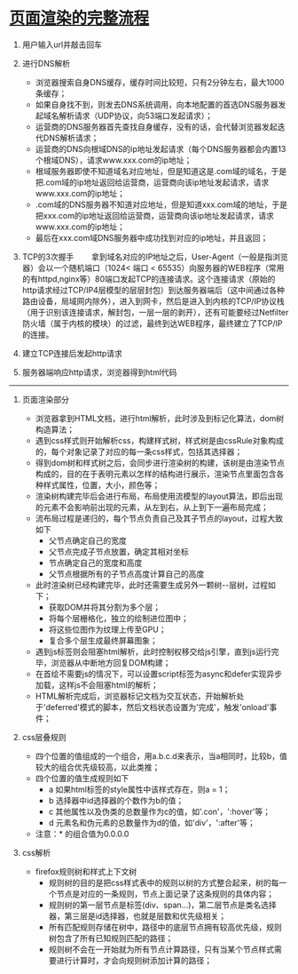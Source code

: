 # [页面渲染的完整流程](https://blog.csdn.net/riddle1981/article/details/78681191)

1. 用户输入url并敲击回车
2. 进行DNS解析
   * 浏览器搜索自身DNS缓存，缓存时间比较短，只有2分钟左右，最大1000条缓存；
   * 如果自身找不到，则发去DNS系统调用，向本地配置的首选DNS服务器发起域名解析请求（UDP协议，向53端口发起请求）；
   * 运营商的DNS服务器首先查找自身缓存，没有的话，会代替浏览器发起迭代DNS解析请求；
   * 运营商的DNS向根域DNS的ip地址发起请求（每个DNS服务器都会内置13个根域DNS），请求www.xxx.com的ip地址；
   * 根域服务器即使不知道域名对应地址，但是知道这是.com域的域名，于是把.com域的ip地址返回给运营商，运营商向该ip地址发起请求，请求www.xxx.com的ip地址；
   * .com域的DNS服务器不知道对应地址，但是知道xxx.com域的地址，于是把xxx.com的ip地址返回给运营商，运营商向该ip地址发起请求，请求www.xxx.com的ip地址；
   * 最后在xxx.com域DNS服务器中成功找到对应的ip地址，并且返回；
3. TCP的3次握手
   &emsp;&emsp;拿到域名对应的IP地址之后，User-Agent（一般是指浏览器）会以一个随机端口（1024< 端口 < 65535）向服务器的WEB程序（常用的有httpd,nginx等）80端口发起TCP的连接请求。这个连接请求（原始的http请求经过TCP/IP4层模型的层层封包）到达服务器端后（这中间通过各种路由设备，局域网内除外），进入到网卡，然后是进入到内核的TCP/IP协议栈（用于识别该连接请求，解封包，一层一层的剥开），还有可能要经过Netfilter防火墙（属于内核的模块）的过滤，最终到达WEB程序，最终建立了TCP/IP的连接。

4. 建立TCP连接后发起http请求
5. 服务器端响应http请求，浏览器得到html代码

---

1. 页面渲染部分
    * 浏览器拿到HTML文档，进行html解析，此时涉及到标记化算法，dom树构造算法；
    * 遇到css样式则开始解析css，构建样式树，样式树是由cssRule对象构成的，每个对象记录了对应的每一条css样式，包括其选择器；
    * 得到dom树和样式树之后，会同步进行渲染树的构建，该树是由渲染节点构成的，目的在于表明元素以怎样的结构进行展示，渲染节点里面包含各种样式属性，位置，大小，颜色等；
    * 渲染树构建完毕后会进行布局，布局使用流模型的layout算法，即后出现的元素不会影响前出现的元素，从左到右，从上到下一遍布局完成；
    * 流布局过程是递归的，每个节点负责自己及其子节点的layout，过程大致如下
        * 父节点确定自己的宽度
        * 父节点完成子节点放置，确定其相对坐标
        * 节点确定自己的宽度和高度
        * 父节点根据所有的子节点高度计算自己的高度
    * 此时渲染树已经构建完毕，此时还需要生成另外一颗树--层树，过程如下；
      * 获取DOM并将其分割为多个层；
      * 将每个层栅格化，独立的绘制进位图中；
      * 将这些位图作为纹理上传至GPU；
      * 复合多个层生成最终屏幕图象；
    * 遇到js标签则会阻塞html解析，此时控制权移交给js引擎，直到js运行完毕，浏览器从中断地方回复DOM构建；
    * 在首绘不需要js的情况下，可以设置script标签为async和defer实现异步加载，这样js不会阻塞html的解析；
    * HTML解析完成后，浏览器标记文档为交互状态，开始解析处于'deferred'模式的脚本，然后文档状态设置为'完成'，触发'onload'事件；

2. css层叠规则
   * 四个位置的值组成的一个组合，用a.b.c.d来表示，当a相同时，比较b，值较大的组合优先级较高，以此类推；
   * 四个位置的值生成规则如下
     * a 如果html标签的style属性中该样式存在，则a = 1；
     * b 选择器中id选择器的个数作为b的值；
     * c 其他属性以及伪类的总数量作为c的值，如'.con'，':hover'等；
     * d 元素名和伪元素的总数量作为d的值，如'div'，':after'等；
   * 注意：* 的组合值为0.0.0.0

3. css解析
   * firefox规则树和样式上下文树
       * 规则树的目的是把css样式表中的规则以树的方式整合起来，树的每一个节点是对应的一条规则，节点上面记录了这条规则的具体内容；
       * 规则树的第一层节点是标签(div、span...)，第二层节点是类名选择器，第三层是id选择器，也就是层数和优先级相关；
       * 所有匹配规则存储在树中，路径中的底层节点拥有较高优先级，规则树包含了所有已知规则匹配的路径；
       * 规则树不会在一开始就为所有节点计算路径，只有当某个节点样式需要进行计算时，才会向规则树添加计算的路径；